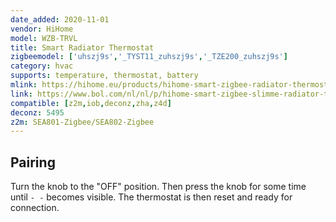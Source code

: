 ```yaml
---
date_added: 2020-11-01
vendor: HiHome
model: WZB-TRVL
title: Smart Radiator Thermostat
zigbeemodel: ['uhszj9s','_TYST11_zuhszj9s','_TZE200_zuhszj9s']
category: hvac
supports: temperature, thermostat, battery
mlink: https://hihome.eu/products/hihome-smart-zigbee-radiator-thermostat
link: https://www.bol.com/nl/nl/p/hihome-smart-zigbee-slimme-radiator-thermostaat-v2/9300000128973175/
compatible: [z2m,iob,deconz,zha,z4d]
deconz: 5495
z2m: SEA801-Zigbee/SEA802-Zigbee
---
```

## Pairing

Turn the knob to the "OFF" position. Then press the knob for some time until `- -` becomes visible. The thermostat is then reset and ready for connection.
